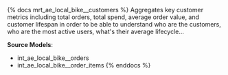 {% docs mrt_ae_local_bike__customers %}
Aggregates key customer metrics including total orders, total spend, average order value, and customer lifespan in order to be able to understand who are the customers, who are the most active users, what's their average lifecycle...

**Source Models**:
- int_ae_local_bike__orders
- int_ae_local_bike__order_items
{% enddocs %}